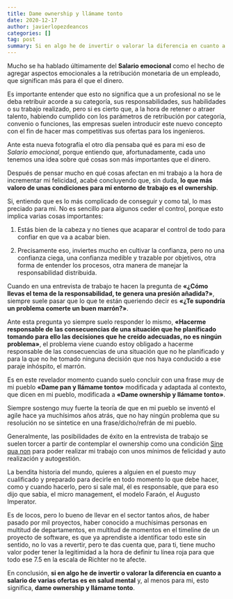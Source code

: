 ```yaml
---
title: Dame ownership y llámame tonto
date: 2020-12-17
author: javierlopezdeancos
categories: []
tag: post
summary: Si en algo he de invertir o valorar la diferencia en cuanto a salario de varias ofertas es en salud mental.
---
```


Mucho se ha hablado últimamente del **Salario emocional** como el hecho de agregar aspectos emocionales a la retribución monetaria de un empleado, que significan más para él que el dinero.

Es importante entender que esto no significa que a un profesional no se le deba retribuir acorde a su categoría, sus responsabilidades, sus habilidades o su trabajo realizado, pero si es cierto que, a la hora de retener o atraer talento, habiendo cumplido con los parámetros de retribución por categoría, convenio o funciones, las empresas suelen introducir este nuevo concepto con el fin de hacer mas competitivas sus ofertas para los ingenieros.

Ante esta nueva fotografía el otro día pensaba qué es para mi eso de *Salario emocional*, porque entiendo que, afortunadamente, cada uno tenemos una idea sobre qué cosas son más importantes que el dinero.

Después de pensar mucho en qué cosas afectan en mi trabajo a la hora de incrementar mi felicidad, acabé concluyendo que, sin duda, **lo que más valoro de unas condiciones para mi entorno de trabajo es el ownership**.

Si, entiendo que es lo más complicado de conseguir y como tal, lo mas preciado para mi. No es sencillo para algunos ceder el control, porque esto implica varias cosas importantes:

1. Estás bien de la cabeza y no tienes que acaparar el control de todo para confiar en que va a acabar bien.

2. Precisamente eso, inviertes mucho en cultivar la confianza, pero no una confianza ciega, una confianza medible y
trazable por objetivos, otra forma de entender los procesos, otra manera de manejar la responsabilidad distribuida.

Cuando en una entrevista de trabajo te hacen la pregunta de **«¿Cómo llevas el tema de la responsabilidad, te genera una presión añadida?»**, siempre suele pasar que lo que te están queriendo decir es **«¿Te supondría un problema comerte un buen marrón?»**.

Ante esta pregunta yo siempre suelo responder lo mismo, **«Hacerme responsable de las consecuencias de una situación que he planificado tomando para ello las decisiones que he creído adecuadas, no es ningún problema»**, el problema viene cuando estoy obligado a hacerme responsable de las consecuencias de una situación que no he planificado y para la que no he tomado ninguna decisión que nos haya conducido a ese paraje inhóspito, el marrón.

Es en este revelador momento cuando suelo concluir con una frase muy de mi pueblo **«Dame pan y llámame tonto»** modificada y adaptada al contexto, que dicen en mi pueblo, modificada a **«Dame ownership y llámame tonto»**.

Siempre sostengo muy fuerte la teoría de que en mi pueblo se inventó el agile hace ya muchísimos años atrás, que no
hay ningún problema que su resolución no se sintetice en una frase/dicho/refrán de mi pueblo.

Generalmente, las posibilidades de éxito en la entrevista de trabajo se suelen torcer a partir de contemplar el ownership como una condición [Sine qua non](https://es.wikipedia.org/wiki/Sine_qua_non) para poder realizar mi trabajo con unos mínimos de felicidad y auto realización y autogestión.

La bendita historia del mundo, quieres a alguien en el puesto muy cualificado y preparado para decirle en todo momento lo que debe hacer, como y cuando hacerlo, pero si sale mal, él es responsable, que para eso dijo que sabia, el micro management,  el modelo Faraón, el Augusto Imperator.

Es de locos, pero lo bueno de llevar en el sector tantos años, de haber pasado por mil proyectos, haber conocido a muchísimas personas en multitud de departamentos, en multitud de momentos en el timeline de un proyecto de software, es que ya aprendiste a identificar todo este sin sentido, no lo vas a revertir, pero te das cuenta que, para ti, tiene mucho valor poder tener la legitimidad a la hora de definir tu línea roja para que todo ese 7.5 en la escala de Richter no te afecte.

En conclusión, **si en algo he de invertir o valorar la diferencia en cuanto a salario de varias ofertas es en salud mental** y, al menos para mi, esto significa, **dame ownership y llámame tonto**.

